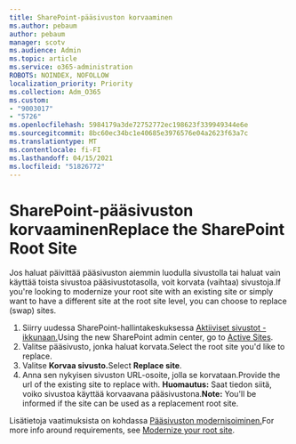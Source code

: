 ```yaml
---
title: SharePoint-pääsivuston korvaaminen
ms.author: pebaum
author: pebaum
manager: scotv
ms.audience: Admin
ms.topic: article
ms.service: o365-administration
ROBOTS: NOINDEX, NOFOLLOW
localization_priority: Priority
ms.collection: Adm_O365
ms.custom:
- "9003017"
- "5726"
ms.openlocfilehash: 5984179a3de72752772ec198623f339949344e6e
ms.sourcegitcommit: 8bc60ec34bc1e40685e3976576e04a2623f63a7c
ms.translationtype: MT
ms.contentlocale: fi-FI
ms.lasthandoff: 04/15/2021
ms.locfileid: "51826772"
---
```

# <a name="replace-the-sharepoint-root-site"></a><span data-ttu-id="30010-102">SharePoint-pääsivuston korvaaminen</span><span class="sxs-lookup"><span data-stu-id="30010-102">Replace the SharePoint Root Site</span></span>
<span data-ttu-id="30010-103">Jos haluat päivittää pääsivuston aiemmin luodulla sivustolla tai haluat vain käyttää toista sivustoa pääsivustotasolla, voit korvata (vaihtaa) sivustoja.</span><span class="sxs-lookup"><span data-stu-id="30010-103">If you're looking to modernize your root site with an existing site or simply want to have a different site at the root site level, you can choose to replace (swap) sites.</span></span>

1. <span data-ttu-id="30010-104">Siirry uudessa SharePoint-hallintakeskuksessa [Aktiiviset sivustot -ikkunaan.](https://admin.microsoft.com/sharepoint?page=siteManagement&modern=true)</span><span class="sxs-lookup"><span data-stu-id="30010-104">Using the new SharePoint admin center, go to [Active Sites](https://admin.microsoft.com/sharepoint?page=siteManagement&modern=true).</span></span>
2. <span data-ttu-id="30010-105">Valitse pääsivusto, jonka haluat korvata.</span><span class="sxs-lookup"><span data-stu-id="30010-105">Select the root site you'd like to replace.</span></span>
3. <span data-ttu-id="30010-106">Valitse **Korvaa sivusto.**</span><span class="sxs-lookup"><span data-stu-id="30010-106">Select **Replace site**.</span></span>
4. <span data-ttu-id="30010-107">Anna sen nykyisen sivuston URL-osoite, jolla se korvataan.</span><span class="sxs-lookup"><span data-stu-id="30010-107">Provide the url of the existing site to replace with.</span></span> <span data-ttu-id="30010-108">**Huomautus:** Saat tiedon siitä, voiko sivustoa käyttää korvaavana pääsivustona.</span><span class="sxs-lookup"><span data-stu-id="30010-108">**Note:** You'll be informed if the site can be used as a replacement root site.</span></span>

<span data-ttu-id="30010-109">Lisätietoja vaatimuksista on kohdassa [Pääsivuston modernisoiminen.](https://docs.microsoft.com/sharepoint/modern-root-site)</span><span class="sxs-lookup"><span data-stu-id="30010-109">For more info around requirements, see [Modernize your root site](https://docs.microsoft.com/sharepoint/modern-root-site).</span></span>

